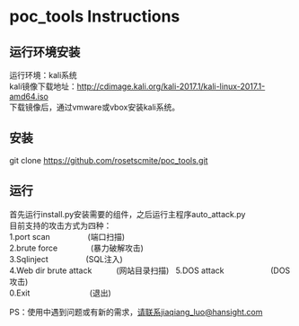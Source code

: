 # poc_tools Instructions
## 运行环境安装
运行环境：kali系统  
kali镜像下载地址：http://cdimage.kali.org/kali-2017.1/kali-linux-2017.1-amd64.iso  
下载镜像后，通过vmware或vbox安装kali系统。  

## 安装
git clone https://github.com/rosetscmite/poc_tools.git

## 运行
首先运行install.py安装需要的组件，之后运行主程序auto_attack.py  
目前支持的攻击方式为四种：  
1.port scan                       (端口扫描)  
2.brute force                     (暴力破解攻击)  
3.Sqlinject                       (SQL注入)  
4.Web dir brute attack            (网站目录扫描)  
5.DOS attack                      (DOS攻击)  
0.Exit                            (退出)  


PS：使用中遇到问题或有新的需求，请联系jiaqiang_luo@hansight.com
